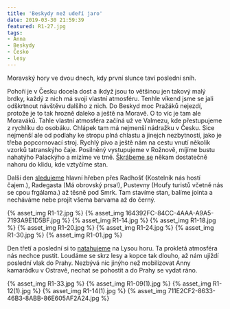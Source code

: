 ```yaml
---
title: 'Beskydy než udeří jaro'
date: 2019-03-30 21:59:39
featured: R1-27.jpg
tags:
- Anna
- Beskydy
- Česko
- lesy
---
```

Moravský hory ve dvou dnech, kdy první slunce taví poslední sníh.
<!-- more -->

Pohoří je v Česku docela dost a ikdyž jsou to většinou jen takový malý brdky, každý z nich má svojí vlastní atmosféru. Tenhle víkend jsme se jali odškrtnout návštěvu dalšího z nich. Do Beskyd moc Pražáků nejezdí, protože je to tak hrozně daleko a ještě na Moravě. O to víc je tam ale Moraváků. Tahle vlastní atmosféra začíná už ve Valmezu, kde přestupujeme z rychlíku do osobáku. Chlápek tam má nejmenší nádražku v Česku. Sice nejmenší ale od podlahy ke stropu plná chlastu a jinejch nezbytností, jako je třeba popcornovací stroj. Rychlý pivo a ještě nám na cestu vnutí několik vzorků tatranskýho čaje. Posilněný vystupujeme v Rožnově, míjíme bustu nahatýho Palackýho a mizíme ve tmě. [Škrábeme se](https://www.strava.com/activities/2256144561) někam dostatečně nahoru do klidu, kde vztyčíme stan.

Další den [sledujeme](https://www.strava.com/activities/2256144753) hlavní hřeben přes Radhošť (Kostelník nás hostí čajem.), Radegasta (Má obrovský prsa!), Pustevny (Houfy turistů včetně nás se cpou frgálama.) až těsně pod Smrk. Tam stavíme stan, balíme jointa a necháváme nebe projít všema barvama až do černý.

{% asset_img R1-12.jpg %}
{% asset_img 164392FC-84CC-4AAA-A9A5-7193A9E1D5BF.jpg %}
{% asset_img R1-14.jpg %}
{% asset_img R1-18.jpg %}
{% asset_img R1-20.jpg %}
{% asset_img R1-24.jpg %}
{% asset_img R1-30.jpg %}
{% asset_img R1-01.jpg %}

Den třetí a poslední si to [natahujeme](https://www.strava.com/activities/2256144789) na Lysou horu. Ta prokletá atmosféra nás nechce pustit. Loudáme se skrz lesy a kopce tak dlouho, až nám ujíždí poslední vlak do Prahy. Nezbývá nic jinýho než mobilizovat Anny kamarádku v Ostravě, nechat se pohostit a do Prahy se vydat ráno.

{% asset_img R1-33.jpg %}
{% asset_img R1-09(1).jpg %}
{% asset_img R1-12(1).jpg %}
{% asset_img R1-14(1).jpg %}
{% asset_img 711E2CF2-8633-46B3-8ABB-86E605AF2A24.jpg %}
